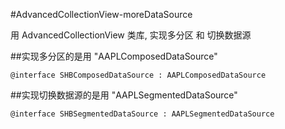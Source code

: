 #AdvancedCollectionView-moreDataSource

用 AdvancedCollectionView 类库, 实现多分区 和 切换数据源


##实现多分区的是用 "AAPLComposedDataSource"

```object
@interface SHBComposedDataSource : AAPLComposedDataSource

```


##实现切换数据源的是用 "AAPLSegmentedDataSource"

```object
@interface SHBSegmentedDataSource : AAPLSegmentedDataSource

```
